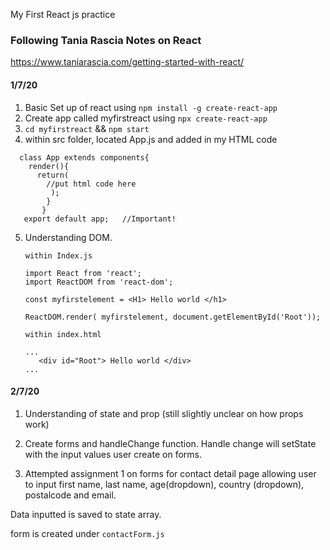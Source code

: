 My First React js practice

### Following Tania Rascia Notes on React

https://www.taniarascia.com/getting-started-with-react/

#### 1/7/20

1. Basic Set up of react using `npm install -g create-react-app` 
2. Create app called myfirstreact using `npx create-react-app`
3. `cd myfirstreact` && `npm start`
4. within src folder, located App.js and added in my HTML code
```
  class App extends components{
    render(){
      return( 
        //put html code here
         );
        }
       }
   export default app;   //Important!
   ```
5. Understanding DOM.
   ```
   within Index.js
   
   import React from 'react';
   import ReactDOM from 'react-dom';
   
   const myfirstelement = <H1> Hello world </h1>
   
   ReactDOM.render( myfirstelement, document.getElementById('Root')); 
   
   within index.html
   
   ...
      <div id="Root"> Hello world </div>
   ...

#### 2/7/20

1. Understanding of state and prop (still slightly unclear on how props work)

2. Create forms and handleChange function. Handle change will setState with the input values user create on forms.

3. Attempted assignment 1 on forms for contact detail page allowing user to input first name, last name, age(dropdown), country (dropdown), postalcode and email.

Data inputted is saved to state array. 

form is created under `contactForm.js`
